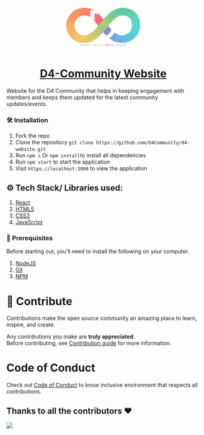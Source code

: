 
<p align="center">
<img src="src/assets/logo.png" height="120">
</p>

<h1  align= "center"><a href="https://d4community.netlify.app/"">D4-Community Website</a></h1>
Website for the D4 Community that helps in keeping engagement with members and keeps them updated for the latest community updates/events.

### 🛠️ Installation

1. Fork the repo
2. Clone the repository `git clone https://github.com/D4Community/d4-website.git `
3. Run `npm i` Or `npm install`to install all dependencies
4. Run `npm start` to start the application
5. Visit `https://localhost:3000` to view the application


## ⚙️ Tech Stack/ Libraries used:
1. [React](https://reactjs.org/)
2. [HTML5](https://developer.mozilla.org/en-US/docs/Glossary/HTML5)
3. [CSS3](https://developer.mozilla.org/en-US/docs/Web/CSS)
4. [JavaScript](https://developer.mozilla.org/en-US/docs/Web/JavaScript)


### 🧾 Prerequisites

Before starting out, you'll need to install the following on your computer.

1. [NodeJS](https://nodejs.org/en/download/)
2. [Git](https://git-scm.com/downloads)
3. [NPM](https://www.npmjs.com/)



# 🚀 Contribute

Contributions make the open source community an amazing place to learn, inspire, and create.

Any contributions you make are **truly appreciated**.<br>
Before contributing, see <a href="https://github.com/D4Community/d4-website/blob/master/CONTRIBUTING.md">Contribution guide</a> for more information.

# Code of Conduct

Check out <a href="https://github.com/D4Community/d4-website/blob/master/CODE_OF_CONDUCT.md">Code of Conduct</a> to know inclusive environment that respects all contributions.


## Thanks to all the contributors ❤️

<img src="https://contrib.rocks/image?repo=D4Community/d4-website"/>
